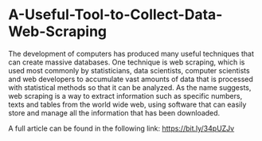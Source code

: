 # A-Useful-Tool-to-Collect-Data-Web-Scraping
The development of computers has produced many useful techniques that can create massive databases. One technique is web scraping, which is used most commonly by statisticians, data scientists, computer scientists and web developers to accumulate vast amounts of data that is processed with statistical methods so that it can be analyzed. As the name suggests, web scraping is a way to extract information such as specific numbers, texts and tables from the world wide web, using software that can easily store and manage all the information that has been downloaded.

A full article can be found in the following link: https://bit.ly/34pUZJv
